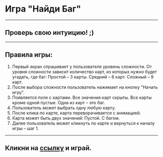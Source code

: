 # Игра "Найди Баг"
___
## Проверь свою интуицию! ;)
___

## Правила игры:

  1. Первый экран спрашивает у пользователя уровень сложности. От уровня сложности зависит количество карт, из которых нужно будет угадать, где баг:
    Простой – 3 карты.
    Средний – 6 карт.
    Сложный – 9 карт.
  2. После выбора сложности пользователь нажимает на кнопку "Начать игру".
  3. Появляется поле с картами. Все значения карт скрыты. Все карты кроме одной пустые. Одна из карт – это баг.
  4. Пользователь может выбрать одну любую карту.
  5. После клика по карте, карта переворачивается с анимацией.
  6. Карта может быть двух значений:
    Пустой.
    С багом.
  7. Далее пользователь может кликнуть по карте и вернуться к началу игры – шаг 1.
___
  ## Кликни на __[ссылку]()__ и играй.
